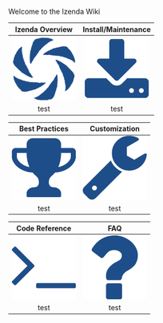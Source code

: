 Welcome to the Izenda Wiki


Izenda Overview | Install/Maintenance
:--:|:---:
![](/Home/Overview_Izenda.png)|![](/Home/Install_Download.png)
test | test

Best Practices | Customization
:--:|:---:
![](/Home/BestPractices_Trophy.png)|![](/Home/Customization_Wrench.png)
test | test

Code Reference | FAQ
:--:|:---:
![](/Home/CodeRef_Terminal.png)|![](/Home/FAQ_QuestionMark.png)
test | test
